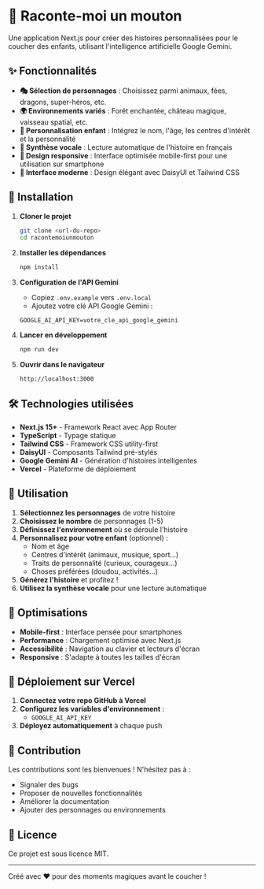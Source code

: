 # 🐑 Raconte-moi un mouton

Une application Next.js pour créer des histoires personnalisées pour le coucher des enfants, utilisant l'intelligence artificielle Google Gemini.

## ✨ Fonctionnalités

- **🎭 Sélection de personnages** : Choisissez parmi animaux, fées, dragons, super-héros, etc.
- **🌍 Environnements variés** : Forêt enchantée, château magique, vaisseau spatial, etc.
- **👶 Personnalisation enfant** : Intégrez le nom, l'âge, les centres d'intérêt et la personnalité
- **🎤 Synthèse vocale** : Lecture automatique de l'histoire en français
- **📱 Design responsive** : Interface optimisée mobile-first pour une utilisation sur smartphone
- **🎨 Interface moderne** : Design élégant avec DaisyUI et Tailwind CSS

## 🚀 Installation

1. **Cloner le projet**
   ```bash
   git clone <url-du-repo>
   cd racontemoiunmouton
   ```

2. **Installer les dépendances**
   ```bash
   npm install
   ```

3. **Configuration de l'API Gemini**
   - Copiez `.env.example` vers `.env.local`
   - Ajoutez votre clé API Google Gemini :
   ```
   GOOGLE_AI_API_KEY=votre_cle_api_google_gemini
   ```

4. **Lancer en développement**
   ```bash
   npm run dev
   ```

5. **Ouvrir dans le navigateur**
   ```
   http://localhost:3000
   ```

## 🛠️ Technologies utilisées

- **Next.js 15+** - Framework React avec App Router
- **TypeScript** - Typage statique
- **Tailwind CSS** - Framework CSS utility-first
- **DaisyUI** - Composants Tailwind pré-stylés
- **Google Gemini AI** - Génération d'histoires intelligentes
- **Vercel** - Plateforme de déploiement

## 📱 Utilisation

1. **Sélectionnez les personnages** de votre histoire
2. **Choisissez le nombre** de personnages (1-5)
3. **Définissez l'environnement** où se déroule l'histoire
4. **Personnalisez pour votre enfant** (optionnel) :
   - Nom et âge
   - Centres d'intérêt (animaux, musique, sport...)
   - Traits de personnalité (curieux, courageux...)
   - Choses préférées (doudou, activités...)
5. **Générez l'histoire** et profitez !
6. **Utilisez la synthèse vocale** pour une lecture automatique

## 🎯 Optimisations

- **Mobile-first** : Interface pensée pour smartphones
- **Performance** : Chargement optimisé avec Next.js
- **Accessibilité** : Navigation au clavier et lecteurs d'écran
- **Responsive** : S'adapte à toutes les tailles d'écran

## 🔧 Déploiement sur Vercel

1. **Connectez votre repo GitHub à Vercel**
2. **Configurez les variables d'environnement** :
   - `GOOGLE_AI_API_KEY`
3. **Déployez automatiquement** à chaque push

## 🤝 Contribution

Les contributions sont les bienvenues ! N'hésitez pas à :
- Signaler des bugs
- Proposer de nouvelles fonctionnalités
- Améliorer la documentation
- Ajouter des personnages ou environnements

## 📄 Licence

Ce projet est sous licence MIT.

---

Créé avec ❤️ pour des moments magiques avant le coucher !
